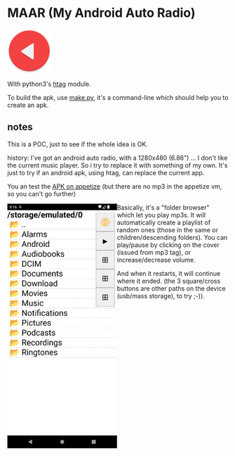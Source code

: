 # MAAR (My Android Auto Radio)

<img src="app/maar.png" width="100" height="100">

With python3's [htag](https://github.com/manatlan/htag) module.

To build the apk, use [make.py](make.md), it's a command-line which should help you to create an apk.


## notes

This is a POC, just to see if the whole idea is OK.

history:  I've got an android auto radio, with a 1280x480 (6.86") ... I don't like the current music player. So i try to replace it with something of my own.
It's just to try if an android apk, using htag, can replace the current app.

You an test the [APK on appetize](https://appetize.io/app/gutxl5u4tznjq4v6ocu3peinba) (but there are no mp3 in the appetize vm, so you can't go further)

<img src="screenshot.png" width="250" style="float:left"> 

Basically, it's a "folder browser" which let you play mp3s. It will automatically create a playlist of random ones (those in the same or children/descending folders).  You can play/pause by clicking on the cover (issued from mp3 tag), or increase/decrease volume.

And when it restarts, it will continue where it ended. (the 3 square/cross buttons are other paths on the device (usb/mass storage), to try ;-)).
